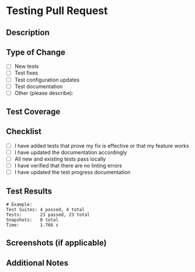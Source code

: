 # Testing Pull Request

## Description
<!-- Provide a brief description of the changes related to testing -->

## Type of Change
- [ ] New tests
- [ ] Test fixes
- [ ] Test configuration updates
- [ ] Test documentation
- [ ] Other (please describe):

## Test Coverage
<!-- Describe what is being tested and how it improves our test coverage -->

## Checklist
- [ ] I have added tests that prove my fix is effective or that my feature works
- [ ] I have updated the documentation accordingly
- [ ] All new and existing tests pass locally
- [ ] I have verified that there are no linting errors
- [ ] I have updated the test progress documentation

## Test Results
<!-- Include a summary of the test results -->

```
# Example:
Test Suites: 4 passed, 4 total
Tests:       23 passed, 23 total
Snapshots:   0 total
Time:        1.766 s
```

## Screenshots (if applicable)
<!-- Include screenshots of test results or test coverage reports if applicable -->

## Additional Notes
<!-- Add any other context about the PR here --> 